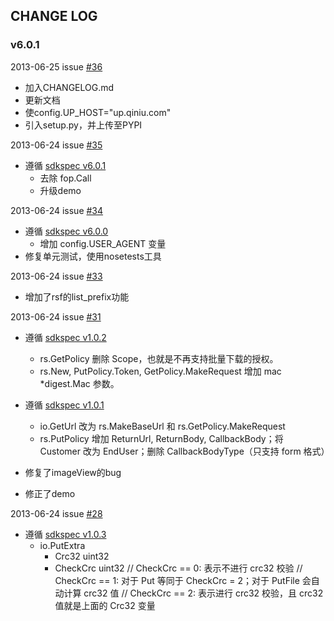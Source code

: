 ## CHANGE LOG

### v6.0.1

2013-06-25 issue [#36](https://github.com/qiniu/python-sdk/pull/36)

- 加入CHANGELOG.md
- 更新文档
- 使config.UP_HOST="up.qiniu.com"
- 引入setup.py，并上传至PYPI

2013-06-24 issue [#35](https://github.com/qiniu/python-sdk/pull/35)

- 遵循 [sdkspec v6.0.1](https://github.com/qiniu/sdkspec/tree/v6.0.1)
  - 去除 fop.Call
  - 升级demo


2013-06-24 issue [#34](https://github.com/qiniu/python-sdk/pull/34)

- 遵循 [sdkspec v6.0.0](https://github.com/qiniu/sdkspec/tree/v6.0.0)
  - 增加 config.USER_AGENT 变量
- 修复单元测试，使用nosetests工具


2013-06-24 issue [#33](https://github.com/qiniu/python-sdk/pull/33)

- 增加了rsf的list_prefix功能


2013-06-24 issue [#31](https://github.com/qiniu/python-sdk/pull/31)

- 遵循 [sdkspec v1.0.2](https://github.com/qiniu/sdkspec/tree/v1.0.2)
  - rs.GetPolicy 删除 Scope，也就是不再支持批量下载的授权。
  - rs.New, PutPolicy.Token, GetPolicy.MakeRequest 增加 mac *digest.Mac 参数。

- 遵循 [sdkspec v1.0.1](https://github.com/qiniu/sdkspec/tree/v1.0.1)
  - io.GetUrl 改为 rs.MakeBaseUrl 和 rs.GetPolicy.MakeRequest
  - rs.PutPolicy 增加 ReturnUrl, ReturnBody, CallbackBody；将 Customer 改为 EndUser；删除 CallbackBodyType（只支持 form 格式） 

- 修复了imageView的bug
- 修正了demo



2013-06-24 issue [#28](https://github.com/qiniu/python-sdk/pull/28)

- 遵循 [sdkspec v1.0.3](https://github.com/qiniu/sdkspec/tree/v1.0.3)
  - io.PutExtra
    - Crc32 uint32
    - CheckCrc uint32 // CheckCrc == 0: 表示不进行 crc32 校验 // CheckCrc == 1: 对于 Put 等同于 CheckCrc = 2；对于 PutFile 会自动计算 crc32 值 // CheckCrc == 2: 表示进行 crc32 校验，且 crc32 值就是上面的 Crc32 变量
